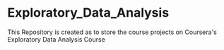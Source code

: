 # Exploratory_Data_Analysis
This Repository is created as to store the course projects on Coursera's Exploratory Data Analysis Course
